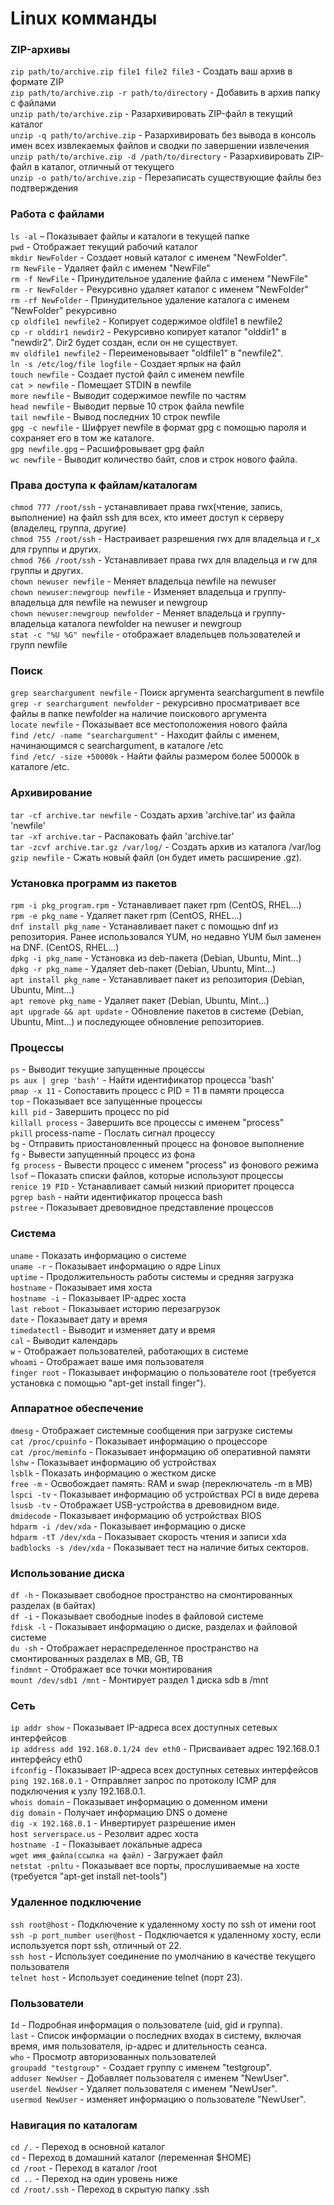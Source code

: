 # Linux комманды   
   
   
### ZIP-архивы   
   
`zip path/to/archive.zip file1 file2 file3` - Создать ваш архив в формате ZIP   
`zip path/to/archive.zip -r path/to/directory` - Добавить в архив папку с файлами   
`unzip path/to/archive.zip` - Разархивировать ZIP-файл в текущий каталог   
`unzip -q path/to/archive.zip` - Разархивировать без вывода в консоль имен всех извлекаемых файлов и сводки по завершении извлечения   
`unzip path/to/archive.zip -d /path/to/directory` - Разархивировать ZIP-файл в каталог, отличный от текущего   
`unzip -o path/to/archive.zip` - Перезаписать существующие файлы без подтверждения   
   
### Работа с файлами   
   
`ls -al` – Показывает файлы и каталоги в текущей папке   
`pwd` - Отображает текущий рабочий каталог   
`mkdir NewFolder` - Создает новый каталог с именем "NewFolder".   
`rm NewFile` - Удаляет файл с именем "NewFile"   
`rm -f NewFile` - Принудительное удаление файла с именем "NewFile"   
`rm -r NewFolder` - Рекурсивно удаляет каталог с именем "NewFolder"   
`rm -rf NewFolder` - Принудительное удаление каталога с именем "NewFolder" рекурсивно   
`cp oldfile1 newfile2` - Копирует содержимое oldfile1 в newfile2   
`cp -r olddir1 newdir2` - Рекурсивно копирует каталог "olddir1" в "newdir2". Dir2 будет создан, если он не существует.   
`mv oldfile1 newfile2` - Переименовывает "oldfile1" в "newfile2".   
`ln -s /etc/log/file logfile` - Создает ярлык на файл   
`touch newfile` - Создает пустой файл с именем newfile   
`cat > newfile` - Помещает STDIN в newfile   
`more newfile` - Выводит содержимое newfile по частям   
`head newfile` - Выводит первые 10 строк файла newfile   
`tail newfile` - Вывод последних 10 строк newfile   
`gpg -c newfile` - Шифрует newfile в формат gpg с помощью пароля и сохраняет его в том же каталоге.   
`gpg newfile.gpg` – Расшифровывает gpg файл   
`wc newfile` - Выводит количество байт, слов и строк нового файла.   
   
### Права доступа к файлам/каталогам   
   
`chmod 777 /root/ssh` - устанавливает права rwx(чтение, запись, выполнение) на файл ssh для всех, кто имеет доступ к серверу (владелец, группа, другие)   
`chmod 755 /root/ssh` - Настраивает разрешения rwx для владельца и r_x для группы и других.   
`chmod 766 /root/ssh` - Устанавливает права rwx для владельца и rw для группы и других.   
`chown newuser newfile` - Меняет владельца newfile на newuser   
`chown newuser:newgroup newfile` - Изменяет владельца и группу-владельца для newfile на newuser и newgroup   
`chown newuser:newgroup newfolder` - Меняет владельца и группу-владельца каталога newfolder на newuser и newgroup   
`stat -c "%U %G" newfile` - отображает владельцев пользователей и групп newfile   
   
### Поиск   
   
`grep searchargument newfile` - Поиск аргумента searchargument в newfile   
`grep -r searchargument newfolder` - рекурсивно просматривает все файлы в папке newfolder на наличие поискового аргумента   
`locate newfile` - Показывает все местоположения нового файла   
`find /etc/ -name "searchargument"` - Находит файлы с именем, начинающимся с searchargument, в каталоге /etc   
`find /etc/ -size +50000k` - Найти файлы размером более 50000k в каталоге /etc.   
   
### Архивирование   
   
`tar -cf archive.tar newfile` - Создать архив 'archive.tar' из файла 'newfile'   
`tar -xf archive.tar` - Распаковать файл 'archive.tar'   
`tar -zcvf archive.tar.gz /var/log/` - Создать архив из каталога /var/log   
`gzip newfile` - Сжать новый файл (он будет иметь расширение .gz).   
   
### Установка программ из пакетов   
   
`rpm -i pkg_program.rpm` - Устанавливает пакет rpm (CentOS, RHEL...)   
`rpm -e pkg_name` - Удаляет пакет rpm (CentOS, RHEL...)   
`dnf install pkg_name` - Устанавливает пакет с помощью dnf из репозитория. Ранее использовался YUM, но недавно YUM был заменен на DNF. (CentOS, RHEL...)   
`dpkg -i pkg_name` - Установка из deb-пакета (Debian, Ubuntu, Mint...)   
`dpkg -r pkg_name` - Удаляет deb-пакет (Debian, Ubuntu, Mint...)   
`apt install pkg_name` - Устанавливает пакет из репозитория (Debian, Ubuntu, Mint...)   
`apt remove pkg_name` - Удаляет пакет (Debian, Ubuntu, Mint...)   
`apt upgrade && apt update` - Обновление пакетов в системе (Debian, Ubuntu, Mint...) и последующее обновление репозиториев.   
   
### Процессы   
   
`ps` - Выводит текущие запущенные процессы   
`ps aux | grep 'bash'` - Найти идентификатор процесса 'bash'   
`pmap -x 11` - Сопоставить процесс с PID = 11 в памяти процесса   
`top` - Показывает все запущенные процессы   
`kill pid` - Завершить процесс по pid   
`killall process` - Завершить все процессы с именем "process"   
`pkill` process-name - Послать сигнал процессу   
`bg` - Отправить приостановленный процесс на фоновое выполнение   
`fg` - Вывести запущенный процесс из фона   
`fg process` - Вывести процесс с именем "process" из фонового режима   
`lsof` – Показать списки файлов, которые используют процессы   
`renice 19 PID` - Устанавливает самый низкий приоритет процесса   
`pgrep bash` - найти идентификатор процесса bash   
`pstree` - Показывает древовидное представление процессов   
   
### Система   
   
`uname` - Показать информацию о системе   
`uname -r` - Показывает информацию о ядре Linux   
`uptime` - Продолжительность работы системы и средняя загрузка   
`hostname` - Показывает имя хоста   
`hostname -i` - Показывает IP-адрес хоста   
`last reboot` - Показывает историю перезагрузок   
`date` - Показывает дату и время   
`timedatectl` - Выводит и изменяет дату и время   
`cal` - Выводит календарь   
`w` - Отображает пользователей, работающих в системе   
`whoami` - Отображает ваше имя пользователя   
`finger root` - Показывает информацию о пользователе root (требуется установка с помощью "apt-get install finger").   
   
### Аппаратное обеспечение   
   
`dmesg` - Отображает системные сообщения при загрузке системы   
`cat /proc/cpuinfo` - Показывает информацию о процессоре   
`cat /proc/meminfo` - Показывает информацию об оперативной памяти   
`lshw` - Показывает информацию об устройствах   
`lsblk` - Показать информацию о жестком диске   
`free -m` - Освобождает память: RAM и swap (переключатель -m в MB)   
`lspci -tv` - Показывает информацию об устройствах PCI в виде дерева   
`lsusb -tv` - Отображает USB-устройства в древовидном виде.   
`dmidecode` - Показывает информацию об устройствах BIOS   
`hdparm -i /dev/xda` - Показывает информацию о диске   
`hdparm -tT /dev/xda` - Показывает скорость чтения и записи xda   
`badblocks -s /dev/xda` - Показывает тест на наличие битых секторов.   
   
### Использование диска   
   
`df -h` - Показывает свободное пространство на смонтированных разделах (в байтах)   
`df -i` - Показывает свободные inodes в файловой системе   
`fdisk -l` - Показывает информацию о диске, разделах и файловой системе   
`du -sh` - Отображает нераспределенное пространство на смонтированных разделах в MB, GB, TB   
`findmnt` - Отображает все точки монтирования   
`mount /dev/sdb1 /mnt` - Монтирует раздел 1 диска sdb в /mnt   
   
### Сеть   
   
`ip addr show` - Показывает IP-адреса всех доступных сетевых интерфейсов   
`ip address add 192.168.0.1/24 dev eth0` - Присваивает адрес 192.168.0.1 интерфейсу eth0   
`ifconfig` - Показывает IP-адреса всех доступных сетевых интерфейсов   
`ping 192.168.0.1` - Отправляет запрос по протоколу ICMP для подключения к узлу 192.168.0.1.   
`whois domain` - Показывает информацию о доменном имени   
`dig domain` - Получает информацию DNS о домене   
`dig -x 192.168.0.1` - Инвертирует разрешение имен   
`host serverspace.us` - Резолвит адрес хоста   
`hostname -I` - Показывает локальные адреса   
`wget имя_файла(ссылка на файл)` - Загружает файл   
`netstat -pnltu` - Показывает все порты, прослушиваемые на хосте (требуется "apt-get install net-tools")   
   
### Удаленное подключение   
   
`ssh root@host` - Подключение к удаленному хосту по ssh от имени root   
`ssh -p port_number user@host` - Подключается к удаленному хосту, если используется порт ssh, отличный от 22.   
`ssh host` - Использует соединение по умолчанию в качестве текущего пользователя   
`telnet host` - Использует соединение telnet (порт 23).   
   
### Пользователи   
   
`Id` - Подробная информация о пользователе (uid, gid и группа).   
`last` - Список информации о последних входах в систему, включая время, имя пользователя, ip-адрес и длительность сеанса.   
`who` - Просмотр авторизованных пользователей   
`groupadd "testgroup"` - Создает группу с именем "testgroup".   
`adduser NewUser` - Добавляет пользователя с именем "NewUser".   
`userdel NewUser` - Удаляет пользователя с именем "NewUser".   
`usermod NewUser` - изменяет информацию о пользователе "NewUser".   
   
### Навигация по каталогам   
   
`cd /.` - Переход в основной каталог   
`cd` - Переход в домашний каталог (переменная $HOME)   
`cd /root` - Переход в каталог /root   
`cd ..` - Переход на один уровень ниже   
`cd /root/.ssh` - Переход в скрытую папку .ssh   